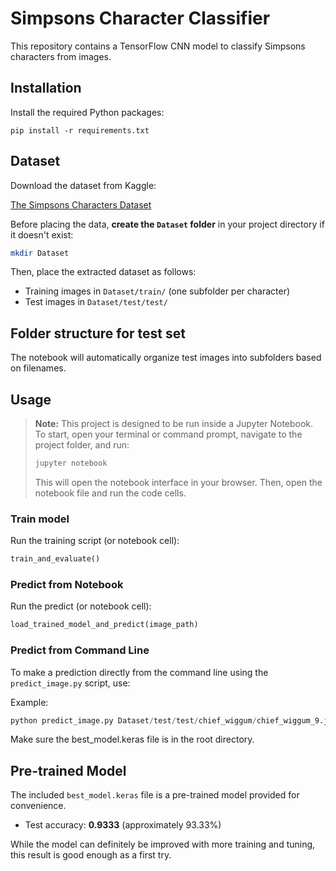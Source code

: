 ﻿# Simpsons Character Classifier

This repository contains a TensorFlow CNN model to classify Simpsons characters from images.

## Installation

Install the required Python packages:

```
pip install -r requirements.txt
```

## Dataset

Download the dataset from Kaggle:

[The Simpsons Characters Dataset](https://www.kaggle.com/datasets/alexattia/the-simpsons-characters-dataset/data)

Before placing the data, **create the `Dataset` folder** in your project directory if it doesn't exist:

```bash
mkdir Dataset
```

Then, place the extracted dataset as follows:

- Training images in `Dataset/train/` (one subfolder per character)
- Test images in `Dataset/test/test/`

## Folder structure for test set

The notebook will automatically organize test images into subfolders based on filenames.

## Usage

> **Note:** This project is designed to be run inside a Jupyter Notebook.  
> To start, open your terminal or command prompt, navigate to the project folder, and run:
>
> ```bash
> jupyter notebook
> ```
>
> This will open the notebook interface in your browser. Then, open the notebook file and run the code cells.

### Train model

Run the training script (or notebook cell):

```python
train_and_evaluate()
```

### Predict from Notebook

Run the predict (or notebook cell):

```python
load_trained_model_and_predict(image_path)
```

### Predict from Command Line

To make a prediction directly from the command line using the `predict_image.py` script, use:

Example:

```python
python predict_image.py Dataset/test/test/chief_wiggum/chief_wiggum_9.jpg
```

Make sure the best_model.keras file is in the root directory.

## Pre-trained Model

The included `best_model.keras` file is a pre-trained model provided for convenience.

- Test accuracy: **0.9333** (approximately 93.33%)

While the model can definitely be improved with more training and tuning, this result is good enough as a first try.
